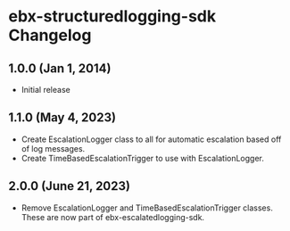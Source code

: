 # ebx-structuredlogging-sdk Changelog

## 1.0.0 (Jan 1, 2014)

* Initial release

## 1.1.0 (May 4, 2023)

* Create EscalationLogger class to all for automatic escalation based off of log messages.
* Create TimeBasedEscalationTrigger to use with EscalationLogger.

## 2.0.0 (June 21, 2023)

* Remove EscalationLogger and TimeBasedEscalationTrigger classes. These are now part of 
  ebx-escalatedlogging-sdk.
